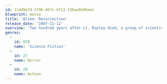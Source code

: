 ```yaml
---
id: 114d9a7d-1f9b-467c-bf11-f3baa9a96eac
blueprint: movie
title: 'Alien: Resurrection'
release_date: '1997-11-12'
overview: 'Two hundred years after Lt. Ripley died, a group of scientists clone her, hoping to breed the ultimate weapon. But the new Ripley is full of surprises … as are the new aliens. Ripley must team with a band of smugglers to keep the creatures from reaching Earth.'
genres:
  -
    id: 878
    name: 'Science Fiction'
  -
    id: 27
    name: Horror
  -
    id: 28
    name: Action
---
```


